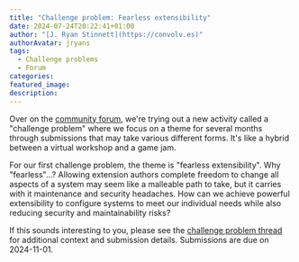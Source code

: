 ```yaml
---
title: "Challenge problem: Fearless extensibility"
date: 2024-07-24T20:22:41+01:00
author: "[J. Ryan Stinnett](https://convolv.es)"
authorAvatar: jryans
tags:
  - Challenge problems
  - Forum
categories:
featured_image:
description:
---
```


Over on the [community forum][forum], we're trying out a new activity called a
"challenge problem" where we focus on a theme for several months through
submissions that may take various different forms. It's like a hybrid between a
virtual workshop and a game jam.

For our first challenge problem, the theme is "fearless extensibility". Why
"fearless"...? Allowing extension authors complete freedom to change all aspects
of a system may seem like a malleable path to take, but it carries with it
maintenance and security headaches. How can we achieve powerful extensibility to
configure systems to meet our individual needs while also reducing security and
maintainability risks?

If this sounds interesting to you, please see the [challenge problem
thread][thread] for additional context and submission details. Submissions are
due on 2024-11-01.

[forum]: https://forum.malleable.systems
[thread]: https://forum.malleable.systems/t/challenge-problem-fearless-extensibility/205
